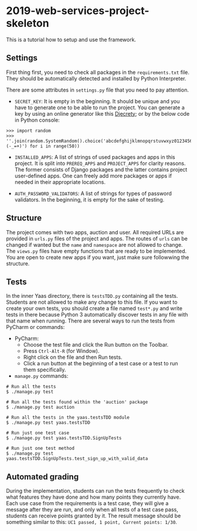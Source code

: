 # 2019-web-services-project-skeleton

This is a tutorial how to setup and use the framework.

## Settings

First thing first, you need to check all packages in the `requirements.txt` file. 
They should be automatically detected and installed by Python Interpreter.

There are some attributes in `settings.py` file that you need to pay attention.

- `SECRET_KEY`: It is empty in the beginning. It should be unique and you have to generate one 
to be able to run the project. You can generate a key by using an online generator like this 
[Djecrety](https://djecrety.ir/); or by the below code in Python console:
```
>>> import random
>>> ''.join(random.SystemRandom().choice('abcdefghijklmnopqrstuvwxyz0123456789!@#$%^&*(-_=+)') for i in range(50))
```

- `INSTALLED_APPS`: A list of strings of used packages and apps in this project. It is split into 
`PREREQ_APPS` and `PROJECT_APPS` for clarity reasons. The former consists of Django packages and 
the latter contains project user-defined apps. One can freely add more packages or apps 
if needed in their appropriate locations.

- `AUTH_PASSWORD_VALIDATORS`: A list of strings for types of password validators. 
In the beginning, it is empty for the sake of testing.

## Structure

The project comes with two apps, auction and user. All required URLs are provided in `urls.py` 
files of the project and apps. The routes of `urls` can be changed if wanted but the `name` and 
`namespace` are not allowed to change. The `views.py` files have empty functions that are ready 
to be implemented. You are open to create new apps if you want, just make sure followwing
the structure.

## Tests

In the inner Yaas directory, there is `testsTDD.py` containing all the tests. Students are not 
allowed to make any change to this file. If you want to create your own tests, you should 
create a file named `test*.py` and write tests in there because Python 3 automatically discover 
tests in any file with that name when running. There are several ways to run the tests from 
PyCharm or commands:

- PyCharm:
    * Choose the test file and click the Run button on the Toolbar.
    * Press `Ctrl-Alt-R` (for Window).
    * Right click on the file and then Run tests.
    * Click a run button at the beginning of a test case or a test to run them specifically.
- `manage.py` commands:
```
# Run all the tests
$ ./manage.py test

# Run all the tests found within the 'auction' package
$ ./manage.py test auction

# Run all the tests in the yaas.testsTDD module
$ ./manage.py test yaas.testsTDD

# Run just one test case
$ ./manage.py test yaas.testsTDD.SignUpTests

# Run just one test method
$ ./manage.py test yaas.testsTDD.SignUpTests.test_sign_up_with_valid_data
```

## Automated grading

During the implementation, students can run the tests frequently to check what features they 
have done and how many points they currently have. Each use case from the requirements is a 
test case, they will give a message after they are run, and only when all tests of a test case 
pass, students can receive points granted by it. The result message should be something similar 
to this: `UC1 passed, 1 point, Current points: 1/30`.
